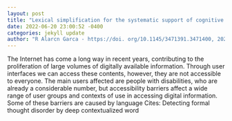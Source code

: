```yaml
--- 
layout: post 
title: "Lexical simplification for the systematic support of cognitive accessibility guidelines" 
date: 2022-06-20 23:00:52 -0400 
categories: jekyll update 
author: "R Alarcn Garca - https://doi. org/10.1145/3471391.3471400, 2022" 
--- 
```

The Internet has come a long way in recent years, contributing to the proliferation of large volumes of digitally available information. Through user interfaces we can access these contents, however, they are not accessible to everyone. The main users affected are people with disabilities, who are already a considerable number, but accessibility barriers affect a wide range of user groups and contexts of use in accessing digital information. Some of these barriers are caused by language Cites: Detecting formal thought disorder by deep contextualized word